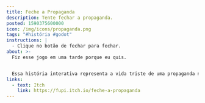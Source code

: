 ```yaml
---
title: Feche a Propaganda
description: Tente fechar a propaganda.
posted: 1590375600000
icon: /img/icons/propaganda.png
tags: "#história #godot"
instructions: |
  - Clique no botão de fechar para fechar.
about: >-
  Fiz esse jogo em uma tarde porque eu quis.


  Essa história interativa representa a vida triste de uma propaganda na internet.
links:
  - text: Itch
    link: https://fupi.itch.io/feche-a-propaganda
---
```


<itch url="https://itch.io/embed-upload/2300461?color=2f2f2f"></itch>
